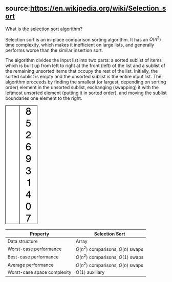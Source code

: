 source:https://en.wikipedia.org/wiki/Selection_sort
---
What is the selection sort algorithm?
<!--question-->
Selection sort is an in-place comparison sorting algorithm.
It has an $O(n^2)$ time complexity, which makes it inefficient on large lists, and generally performs worse than the similar insertion sort.

The algorithm divides the input list into two parts: a sorted sublist of items which is built up from left to right at the front (left) of the list and a sublist of the remaining unsorted items that occupy the rest of the list. Initially, the sorted sublist is empty and the unsorted sublist is the entire input list. The algorithm proceeds by finding the smallest (or largest, depending on sorting order) element in the unsorted sublist, exchanging (swapping) it with the leftmost unsorted element (putting it in sorted order), and moving the sublist boundaries one element to the right.

![Selection sort](images/Selection-Sort-Animation.gif)

Property | Selection Sort
-|-
Data structure | Array
Worst-case performance | $О(n^2)$ comparisons, $О(n)$ swaps
Best-case performance | $О(n^2)$ comparisons, $O(1)$ swaps
Average performance | $О(n^2)$ comparisons, $О(n)$ swaps
Worst-case space complexity | O(1) auxiliary

